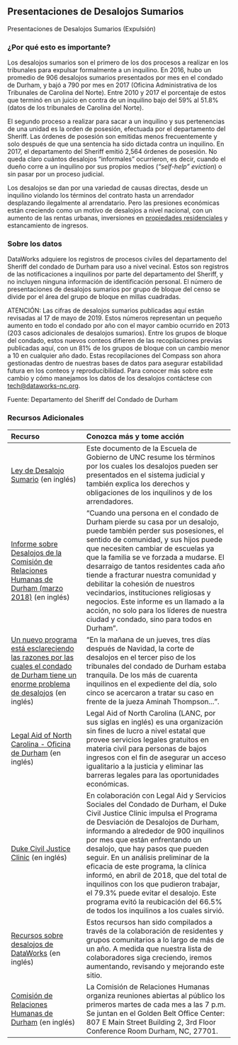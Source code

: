 ## Presentaciones de Desalojos Sumarios
Presentaciones de Desalojos Sumarios (Expulsión)

### ¿Por qué esto es importante?
Los desalojos sumarios son el primero de los dos procesos a realizar en los tribunales para expulsar formalmente a un inquilino. En 2016, hubo un promedio de 906 desalojos sumarios presentados por mes en el condado de Durham, y bajó a 790 por mes en 2017 (Oficina Administrativa de los Tribunales de Carolina del Norte). Entre 2010 y 2017 el porcentaje de estos que terminó en un juicio en contra de un inquilino bajo del 59% al 51.8% (datos de los tribunales de Carolina del Norte). 

El segundo proceso a realizar para sacar a un inquilino y sus pertenencias de una unidad es la orden de posesión, efectuada por el departamento del Sheriff. Las órdenes de posesión son emitidas menos frecuentemente y solo después de que una sentencia ha sido dictada contra un inquilino. En 2017, el departamento del Sheriff emitió 2,564 órdenes de posesión. No queda claro cuántos desalojos “informales” ocurrieron, es decir, cuando el dueño corre a un inquilino por sus propios medios (<i>“self-help” eviction</i>) o sin pasar por un proceso judicial.

Los desalojos se dan por una variedad de causas directas, desde un inquilino violando los términos del contrato hasta un arrendador desplazando ilegalmente al arrendatario. Pero las presiones económicas están creciendo como un motivo de desalojos a nivel nacional, con un aumento de las rentas urbanas, inversiones en [propiedades residenciales](https://www.heraldsun.com/news/business/article205977779.html) y estancamiento de ingresos.  

### Sobre los datos
DataWorks adquiere los registros de procesos civiles del departamento del Sheriff del condado de Durham para uso a nivel vecinal. Estos son registros de las notificaciones a inquilinos por parte del departamento del Sheriff, y no incluyen ninguna información de identificación personal. El número de presentaciones de desalojos sumarios por grupo de bloque del censo se divide por el área del grupo de bloque en millas cuadradas. 

ATENCIÓN: Las cifras de desalojos sumarios publicadas aquí están revisadas al 17 de mayo de 2019. Estos números representan un pequeño aumento en todo el condado por año con el mayor cambio ocurrido en 2013 (203 casos adicionales de desalojos sumarios). Entre los grupos de bloque del condado, estos nuevos conteos difieren de las recopilaciones previas publicadas aquí, con un 81% de los grupos de bloque con un cambio menor a 10 en cualquier año dado. Estas recopilaciones del Compass son ahora gestionadas dentro de nuestras bases de datos para asegurar estabilidad futura en los conteos y reproducibilidad. Para conocer más sobre este cambio y cómo manejamos los datos de los desalojos contáctese con tech@dataworks-nc.org.  

Fuente: Departamento del Sheriff del Condado de Durham  

### Recursos Adicionales

|Recurso | Conozca más y tome acción |
|:--- | :--- |
|[Ley de Desalojo Sumario](https://www.sog.unc.edu/sites/www.sog.unc.edu/files/course_materials/03Ejectorevised.pdf) (en inglés) | Este documento de la Escuela de Gobierno de UNC resume los términos por los cuales los desalojos pueden ser presentados en el sistema judicial y también explica los derechos y obligaciones de los inquilinos y de los arrendadores.
|[Informe sobre Desalojos de la Comisión de Relaciones Humanas de Durham (marzo 2018)](https://durhamnc.gov/DocumentCenter/View/20496) (en inglés) | “Cuando una persona en el condado de Durham pierde su casa por un desalojo, puede también perder sus posesiones, el sentido de comunidad, y sus hijos puede que necesiten cambiar de escuelas ya que la familia se ve forzada a mudarse. El desarraigo de tantos residentes cada año tiende a fracturar nuestra comunidad y debilitar la cohesión de nuestros vecindarios, instituciones religiosas y negocios. Este informe es un llamado a la acción, no solo para los líderes de nuestra ciudad y condado, sino para todos en Durham”.
|[Un nuevo programa está esclareciendo las razones por las cuales el condado de Durham tiene un enorme problema de desalojos](https://www.indyweek.com/indyweek/a-new-program-is-shedding-light-on-why-durham-county-has-such-a-huge-eviction-problem/Content?oid=10619834) (en inglés) | “En la mañana de un jueves, tres días después de Navidad, la corte de desalojos en el tercer piso de los tribunales del condado de Durham estaba tranquila. De los más de cuarenta inquilinos en el expediente del día, solo cinco se acercaron a tratar su caso en frente de la jueza Aminah Thompson...”.
|[Legal Aid of North Carolina - Oficina de Durham](https://www.lawhelpnc.org/organization/legal-aid-of-north-carolina-durham-office?ref=5sz8n) (en inglés) | Legal Aid of North Carolina (LANC, por sus siglas en inglés) es una organización sin fines de lucro a nivel estatal que provee servicios legales gratuitos en materia civil para personas de bajos ingresos con el fin de asegurar un acceso igualitario a la justicia y eliminar las barreras legales para las oportunidades económicas.   
|[Duke Civil Justice Clinic](https://law.duke.edu/civiljustice/) (en inglés) | En colaboración con Legal Aid y Servicios Sociales del Condado de Durham, el Duke Civil Justice Clinic impulsa el Programa de Desviación de Desalojos de Durham, informando a alrededor de 900 inquilinos por mes que están enfrentando un desalojo, que hay pasos que pueden seguir. En un análisis preliminar de la eficacia de este programa, la clínica informó, en abril de 2018, que del total de inquilinos con los que pudieron trabajar, el 79.3% puede evitar el desalojo. Este programa evitó la reubicación del 66.5% de todos los inquilinos a los cuales sirvió.  
|[Recursos sobre desalojos de DataWorks](https://dataworks-nc.org/evictions/) (en inglés) | Estos recursos han sido compilados a través de la colaboración de residentes y grupos comunitarios a lo largo de más de un año. A medida que nuestra lista de colaboradores siga creciendo, iremos aumentando, revisando y mejorando este sitio. |
[Comisión de Relaciones Humanas de Durham](https://durhamnc.gov/1193/Human-Relations-Commission) (en inglés) | La Comisión de Relaciones Humanas organiza reuniones abiertas al público los primeros martes de cada mes a las 7 p.m. Se juntan en el Golden Belt Office Center: 807 E Main Street Building 2, 3rd Floor Conference Room Durham, NC, 27701.
